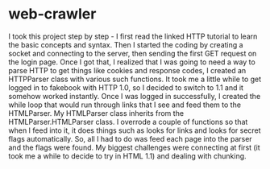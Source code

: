 # web-crawler

I took this project step by step - I first read the linked HTTP tutorial to
learn the basic concepts and syntax. Then I started the coding by creating a
socket and connecting to the server, then sending the first GET request on the
login page. Once I got that, I realized that I was going to need a way to parse
HTTP to get things like cookies and response codes, I created an HTTPParser
class with various such functions. It took me a little while to get logged in
to fakebook with HTTP 1.0, so I decided to switch to 1.1 and it somehow worked
instantly. Once I was logged in successfully, I created the while loop that would
run through links that I see and feed them to the HTMLParser. My HTMLParser class
inherits from the HTMLParser.HTMLParser class. I overrode a couple of functions
so that when I feed into it, it does things such as looks for links and looks
for secret flags automatically. So, all I had to do was feed each page into the
parser and the flags were found. My biggest challenges were connecting at first
(it took me a while to decide to try in HTML 1.1) and dealing with chunking.